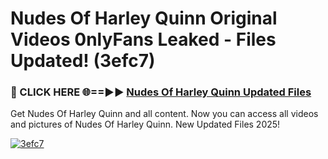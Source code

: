 # Nudes Of Harley Quinn Original Videos 0nlyFans Leaked - Files Updated! (3efc7)

<h3>🔴 CLICK HERE 🌐==►► <a href="https://tinyurl.com/ehrbuxhb" rel="nofollow">Nudes Of Harley Quinn Updated Files</a></h3>

Get Nudes Of Harley Quinn and all content. Now you can access all videos and pictures of Nudes Of Harley Quinn. New Updated Files 2025!

[![3efc7](https://i.imgur.com/lVYEuWS.gif)](https://tinyurl.com/ehrbuxhb)
